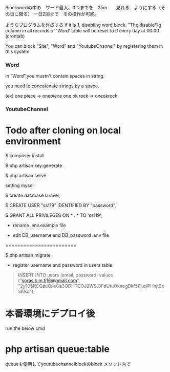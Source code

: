 Blockwordの中の　ワード最大、3つまでを　25m　　見れる　ようにする（その日に限る）
一日2回まで　その操作が可能。

ようなプログラムを作成する
if it is 1, disabling word block.
"The disableFlg column in all records of 'Word' table will be reset to 0 every day at 00:00.(crontab)


You can block "Site", "Word" and "YoutubeChannel" by registering them in this system.

### Word
in "Word",you mustn't contain spaces in string.

you need to concatenate strings by a space.

(ex)
one piece -> onepiece
one ok rock -> oneokrock

### YoutubeChannel

# Todo after cloning on local environment
$ composer install

$ php artisan key:generate

$ php artisan serve

 setting mysql

$ create database laravel;

$ CREATE USER "ss119" IDENTIFIED BY "password";

$ GRANT ALL PRIVILEGES ON * . * TO 'ss119';

- rename .env.example file

- edit DB_username and DB_password .env file 

========================

$ php artisan migrate

- register username and password in users table.
> INSERT INTO users (email, password) values ("soras.k.m.tj16@gmail.com", "$2y$10$KCQzuQxeCa3ODHTCOJ2WS.OFdUtuOknegDkf5Pj.q/PHnjt0pSKKq");


# 本番環境にデプロイ後

run the below cmd

php artisan queue:table
=========================

queueを使用してyoutubechannelblockのblock メソッド内で　






